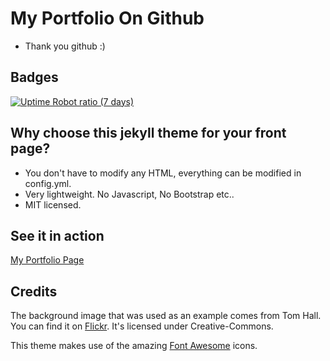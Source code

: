 # My Portfolio On Github
* Thank you github :)

## Badges

[![Uptime Robot ratio (7 days)](https://img.shields.io/uptimerobot/ratio/7/m788334180-a70f715caadb48c680a12513?style=plastic)](https://captv89.github.io)

## Why choose this jekyll theme for your front page?
* You don't have to modify any HTML, everything can be modified in config.yml.
* Very lightweight. No Javascript, No Bootstrap etc..
* MIT licensed.


## See it in action
<a href="https://captv89.github.io">My Portfolio Page</a>

## Credits
The background image that was used as an example comes from Tom Hall.
You can find it on <a href="https://flic.kr/p/pqEPBb">Flickr</a>.
It's licensed under Creative-Commons.

This theme makes use of the amazing <a href="http://fontawesome.io/">Font Awesome</a> icons.

